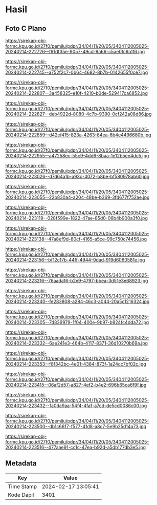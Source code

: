 # Hasil

## Foto C Plano

https://sirekap-obj-formc.kpu.go.id/27f0/pemilu/pdpr/34/04/11/20/05/3404112005025-20240214-222726--f91df35e-9057-49cd-9a66-c5ae0fc9a1f6.jpg

https://sirekap-obj-formc.kpu.go.id/27f0/pemilu/pdpr/34/04/11/20/05/3404112005025-20240214-222745--a752f2c7-0b64-4682-8b7b-0142655f0ce7.jpg

https://sirekap-obj-formc.kpu.go.id/27f0/pemilu/pdpr/34/04/11/20/05/3404112005025-20240214-222807--3a458325-e10f-4210-b0de-529417ca6852.jpg

https://sirekap-obj-formc.kpu.go.id/27f0/pemilu/pdpr/34/04/11/20/05/3404112005025-20240214-222827--deb4922d-8080-4c7b-9390-0cf242a08d86.jpg

https://sirekap-obj-formc.kpu.go.id/27f0/pemilu/pdpr/34/04/11/20/05/3404112005025-20240214-222859--d42ef415-823a-4263-84ea-6b4e4496680b.jpg

https://sirekap-obj-formc.kpu.go.id/27f0/pemilu/pdpr/34/04/11/20/05/3404112005025-20240214-222955--a47258ec-55c9-4dd6-8baa-1e12b5ee4dc5.jpg

https://sirekap-obj-formc.kpu.go.id/27f0/pemilu/pdpr/34/04/11/20/05/3404112005025-20240214-223026--d7d64a1b-a93c-4072-b8be-bf580978ab60.jpg

https://sirekap-obj-formc.kpu.go.id/27f0/pemilu/pdpr/34/04/11/20/05/3404112005025-20240214-223055--22b830a4-a204-48be-b369-3fd677f752ae.jpg

https://sirekap-obj-formc.kpu.go.id/27f0/pemilu/pdpr/34/04/11/20/05/3404112005025-20240214-223119--028f599e-1822-47ae-85d0-06b4b900a3f0.jpg

https://sirekap-obj-formc.kpu.go.id/27f0/pemilu/pdpr/34/04/11/20/05/3404112005025-20240214-223138--47a8ef9d-80cf-4165-a5ce-99c750c74456.jpg

https://sirekap-obj-formc.kpu.go.id/27f0/pemilu/pdpr/34/04/11/20/05/3404112005025-20240214-223156--bf12c17b-44ff-4944-9dad-919d6060581e.jpg

https://sirekap-obj-formc.kpu.go.id/27f0/pemilu/pdpr/34/04/11/20/05/3404112005025-20240214-223216--76aada16-b2e9-4797-bbea-3d51e3e68923.jpg

https://sirekap-obj-formc.kpu.go.id/27f0/pemilu/pdpr/34/04/11/20/05/3404112005025-20240214-223240--fe283808-a284-46c3-a044-20a5c1216324.jpg

https://sirekap-obj-formc.kpu.go.id/27f0/pemilu/pdpr/34/04/11/20/05/3404112005025-20240214-223305--7d839979-1f04-400e-9b97-b824fc4dda72.jpg

https://sirekap-obj-formc.kpu.go.id/27f0/pemilu/pdpr/34/04/11/20/05/3404112005025-20240214-223332--6ae241e3-464b-4117-8371-36d10270b69a.jpg

https://sirekap-obj-formc.kpu.go.id/27f0/pemilu/pdpr/34/04/11/20/05/3404112005025-20240214-223353--f8f342bc-4e01-4384-873f-1a24cc7bf02c.jpg

https://sirekap-obj-formc.kpu.go.id/27f0/pemilu/pdpr/34/04/11/20/05/3404112005025-20240214-223415--06af2d57-a827-4ef2-b4e2-696b65ca6f9f.jpg

https://sirekap-obj-formc.kpu.go.id/27f0/pemilu/pdpr/34/04/11/20/05/3404112005025-20240214-223432--1a0da9aa-54f4-4fa1-a7cd-de5cd0086c00.jpg

https://sirekap-obj-formc.kpu.go.id/27f0/pemilu/pdpr/34/04/11/20/05/3404112005025-20240214-223500--db1c6617-f577-41d8-a8c7-5e9b25d14a73.jpg

https://sirekap-obj-formc.kpu.go.id/27f0/pemilu/pdpr/34/04/11/20/05/3404112005025-20240214-223516--477aae91-cc1c-47ea-b92d-a5db177db3e5.jpg


## Metadata

| Key        | Value               |
| ---------- | ------------------- |
| Time Stamp | 2024-02-17 13:05:41 |
| Kode Dapil | 3401                |



